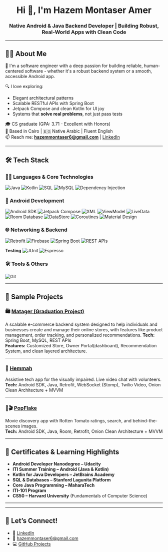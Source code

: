 <h1 align="center">Hi 👋, I'm Hazem Montaser Amer</h1>
<h3 align="center">Native Android & Java Backend Developer | Building Robust, Real-World Apps with Clean Code</h3>

---

## 🧑‍💻 About Me

🚀 I'm a software engineer with a deep passion for building reliable, human-centered software - whether it's a robust backend system or a smooth, accessible Android app.

🔍 I love exploring:
- Elegant architectural patterns
- Scalable RESTful APIs with Spring Boot
- Jetpack Compose and clean Kotlin for UI joy
- Systems that **solve real problems**, not just pass tests

🎓 CS graduate (GPA: 3.71 - Excellent with Honors)  
📍 Based in Cairo | 🇪🇬 Native Arabic | Fluent English  
📫 Reach me: **hazemmontaser6@gmail.com** | [LinkedIn](https://www.linkedin.com/in/hazem-amer/)

---
## 🛠️ Tech Stack

### 🧑‍💻 Languages & Core Technologies
![Java](https://img.shields.io/badge/Java-ED8B00?style=for-the-badge&logo=java&logoColor=white)
![Kotlin](https://img.shields.io/badge/Kotlin-7F52FF?style=for-the-badge&logo=kotlin&logoColor=white)
![SQL](https://img.shields.io/badge/SQL-336791?style=for-the-badge&logo=sqlite&logoColor=white)
![MySQL](https://img.shields.io/badge/MySQL-00758F?style=for-the-badge&logo=mysql&logoColor=white)
![Dependency Injection](https://img.shields.io/badge/Dependency--Injection-Hilt%20%2F%20Dagger-8A4182?style=for-the-badge)


### 📱 Android Development
![Android SDK](https://img.shields.io/badge/Android_SDK-3DDC84?style=for-the-badge&logo=android&logoColor=white)
![Jetpack Compose](https://img.shields.io/badge/Jetpack%20Compose-4285F4?style=for-the-badge&logo=android&logoColor=white)
![XML](https://img.shields.io/badge/XML-1565C0?style=for-the-badge&logo=w3c&logoColor=white)
![ViewModel](https://img.shields.io/badge/ViewModel-FF9800?style=for-the-badge&logo=android&logoColor=white)
![LiveData](https://img.shields.io/badge/LiveData-FF4081?style=for-the-badge)
![Room Database](https://img.shields.io/badge/Room-Database-795548?style=for-the-badge&logo=sqlite&logoColor=white)
![DataStore](https://img.shields.io/badge/DataStore-0277BD?style=for-the-badge&logo=android&logoColor=white)
![Coroutines](https://img.shields.io/badge/Coroutines-Asynchronous-7B1FA2?style=for-the-badge&logo=kotlin&logoColor=white)
![Material Design](https://img.shields.io/badge/Material_Design-757575?style=for-the-badge&logo=google&logoColor=white)


### 🌐 Networking & Backend
![Retrofit](https://img.shields.io/badge/Retrofit-009688?style=for-the-badge&logo=android&logoColor=white)
![Firebase](https://img.shields.io/badge/Firebase-FFCA28?style=for-the-badge&logo=firebase&logoColor=black)
![Spring Boot](https://img.shields.io/badge/SpringBoot-6DB33F?style=for-the-badge&logo=springboot&logoColor=white)
![REST APIs](https://img.shields.io/badge/RESTful_APIs-FF6F00?style=for-the-badge&logo=api&logoColor=white)


**Testing**
![JUnit](https://img.shields.io/badge/JUnit-25A162?style=for-the-badge&logo=java&logoColor=white)
![Espresso](https://img.shields.io/badge/Espresso-795548?style=for-the-badge&logo=android&logoColor=white)


### 🛠️ Tools & Others
![Git](https://img.shields.io/badge/Git-F05032?style=for-the-badge&logo=git&logoColor=white)



---

## 📱 Sample Projects

### 🛍️ [Matager (Graduation Project)](https://github.com/Hazem-Amer/Matager-Backend)
A scalable e-commerce backend system designed to help individuals and businesses create and manage their online stores,
with features like product management, order tracking, and personalized recommendations.
**Tech:** Spring Boot, MySQL, REST APIs  
**Features:** Customized Store, Owner Portal(dashboard), Recommendation System, and clean layered architecture.


---

### 🤝 [Hemmah](https://github.com/Hemmah-App/hemmah_android)
Assistive tech app for the visually impaired. Live video chat with volunteers.  
**Tech:** Android SDK, Java, Retrofit, WebSocket (Stomp), Twilio Video, Onion Clean Architecture + MVVM

---

### 🚀🎬 [PopFlake](https://github.com/Hazem-Amer/PopFlake)
Movie discovery app with Rotten Tomato ratings, search, and behind-the-scenes images.  
**Tech:** Android SDK, Java, Room, Retrofit, Onion Clean Architecture + MVVM

---

## 📜 Certificates & Learning Highlights


- **Android Developer Nanodegree – Udacity**  
- **ITI Summer Training – Android (Java & Kotlin)**  
- **Kotlin for Java Developers – JetBrains Academy**  
- **SQL & Databases – Stanford Lagunita Platform**  
- **Core Java Programming – MaharaTech**
- **ITI-101 Program**
- **CS50 – Harvard University** (Fundamentals of Computer Science)  
---



<!-- Optional GitHub Stats (hidden if low activity) -->
<!--
## 📊 GitHub Stats

<p align="center">
  <img width="48%" src="https://github-readme-stats.vercel.app/api?username=Hazem-Amer&show_icons=true&theme=dracula" />
  <img width="48%" src="https://github-readme-streak-stats.herokuapp.com/?user=Hazem-Amer&theme=dracula" />
</p>
-->

---

## 🤝 Let’s Connect!
- 💼 [LinkedIn](https://www.linkedin.com/in/hazem-amer/)
- 📧 hazemmontaser6@gmail.com
- 💻 [GitHub Projects](https://github.com/Hazem-Amer)

